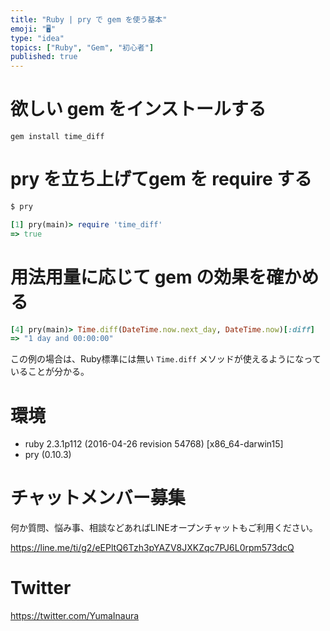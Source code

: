 ```yaml
---
title: "Ruby | pry で gem を使う基本"
emoji: "🖥"
type: "idea"
topics: ["Ruby", "Gem", "初心者"]
published: true
---
```


# 欲しい gem をインストールする

```
gem install time_diff
```

# pry を立ち上げてgem を require する

```bash
$ pry
```

```rb
[1] pry(main)> require 'time_diff'
=> true
```

# 用法用量に応じて gem の効果を確かめる

```rb
[4] pry(main)> Time.diff(DateTime.now.next_day, DateTime.now)[:diff]
=> "1 day and 00:00:00"
```

この例の場合は、Ruby標準には無い `Time.diff` メソッドが使えるようになっていることが分かる。

# 環境

- ruby 2.3.1p112 (2016-04-26 revision 54768) [x86_64-darwin15]
- pry (0.10.3)








<!-- Update From Qiita API -->

# チャットメンバー募集


何か質問、悩み事、相談などあればLINEオープンチャットもご利用ください。

https://line.me/ti/g2/eEPltQ6Tzh3pYAZV8JXKZqc7PJ6L0rpm573dcQ





# Twitter


https://twitter.com/YumaInaura


<!-- Update From Qiita API -->


